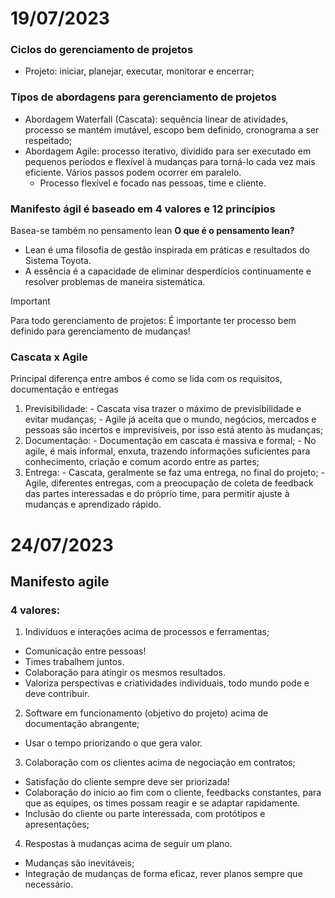 # 19/07/2023
### Ciclos do gerenciamento de projetos
 - Projeto: iniciar, planejar, executar, monitorar e encerrar;

### Tipos de abordagens para gerenciamento de projetos
   - Abordagem Waterfall (Cascata): sequência linear de atividades, processo se mantém imutável, escopo bem definido, cronograma a ser respeitado;
   - Abordagem Agile: processo iterativo, dividido para ser executado em pequenos períodos e flexível à mudanças para torná-lo cada vez mais eficiente. Vários passos podem ocorrer em paralelo.
     - Processo flexível e focado nas pessoas, time e cliente.

### **Manifesto ágil é baseado em 4 valores e 12 princípios**
  Basea-se também no pensamento lean 
  **O que é o pensamento lean?**
  - Lean é uma filosofia de gestão inspirada em práticas e resultados do Sistema Toyota.
  - A essência é a capacidade de eliminar desperdícios continuamente e resolver problemas de maneira sistemática. 
 > [!IMPORTANT]
 > Para todo gerenciamento de projetos: É importante ter processo bem definido para gerenciamento de mudanças!

### Cascata x Agile
  Principal diferença entre ambos é como se lida com os requisitos, documentação e entregas
  1. Previsibilidade:
    - Cascata visa trazer o máximo de previsibilidade e evitar mudanças;
    - Agile já aceita que o mundo, negócios, mercados e pessoas são incertos e imprevisíveis, por isso está atento às mudanças;
  2. Documentação:
    - Documentação em cascata é massiva e formal;
    - No agile, é mais informal, enxuta, trazendo informações suficientes para conhecimento, criação e comum acordo entre as partes;
  3. Entrega:
    - Cascata, geralmente se faz uma entrega, no final do projeto;
    - Agile, diferentes entregas, com a preocupação de coleta de feedback das partes interessadas e do próprio time, para permitir ajuste à mudanças e aprendizado rápido.

# 24/07/2023
## Manifesto agile
### **4 valores:**
 1. Indivíduos e interações acima de processos e ferramentas;
  - Comunicação entre pessoas!
  - Times trabalhem juntos.
  - Colaboração para atingir os mesmos resultados.
  - Valoriza perspectivas e criatividades individuais, todo mundo pode e deve contribuir.
 2. Software em funcionamento (objetivo do projeto) acima de documentação abrangente;
  - Usar o tempo priorizando o que gera valor.
 3. Colaboração com os clientes acima de negociação em contratos;
  - Satisfação do cliente sempre deve ser priorizada!
  - Colaboração do início ao fim com o cliente, feedbacks constantes, para que as equipes, os times possam reagir e se adaptar rapidamente.
  - Inclusão do cliente ou parte interessada, com protótipos e apresentações;
 4. Respostas à mudanças acima de seguir um plano.
  - Mudanças são inevitáveis;
  - Integração de mudanças de forma eficaz, rever planos sempre que necessário.
